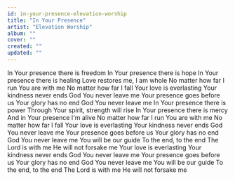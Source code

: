 ```yaml
---
id: in-your-presence-elevation-worship
title: "In Your Presence"
artist: "Elevation Worship"
album: ""
cover: ""
created: ""
updated: ""
---
```


In Your presence there is freedom
In Your presence there is hope
In Your presence there is healing
Love restores me, I am whole
No matter how far I run
You are with me
No matter how far I fall
Your love is everlasting
Your kindness never ends
God You never leave me
Your presence goes before us
Your glory has no end
God You never leave me
In Your presence there is power
Through Your spirit, strength will rise
In Your presence there is mercy
And in Your presence I'm alive
No matter how far I run
You are with me
No matter how far I fall
Your love is everlasting
Your kindness never ends
God You never leave me
Your presence goes before us
Your glory has no end
God You never leave me
You will be our guide
To the end, to the end
The Lord is with me
He will not forsake me
Your love is everlasting
Your kindness never ends
God You never leave me
Your presence goes before us
Your glory has no end
God You never leave me
You will be our guide
To the end, to the end
The Lord is with me
He will not forsake me